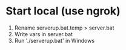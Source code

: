 # Start local (use ngrok)

1. Rename serverup.bat.temp > server.bat
2. Write vars in server.bat
3. Run './serverup.bat' in Windows
